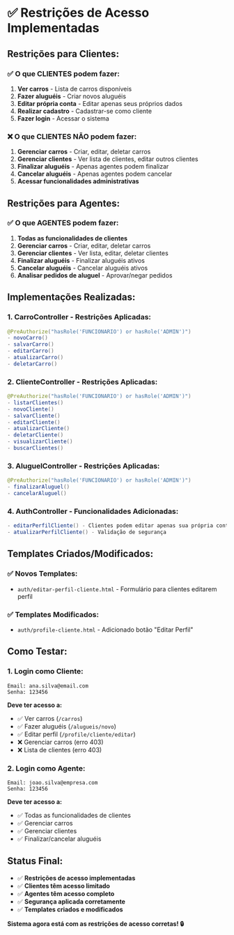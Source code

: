 # ✅ Restrições de Acesso Implementadas

## **Restrições para Clientes:**

### **✅ O que CLIENTES podem fazer:**
1. **Ver carros** - Lista de carros disponíveis
2. **Fazer aluguéis** - Criar novos aluguéis
3. **Editar própria conta** - Editar apenas seus próprios dados
4. **Realizar cadastro** - Cadastrar-se como cliente
5. **Fazer login** - Acessar o sistema

### **❌ O que CLIENTES NÃO podem fazer:**
1. **Gerenciar carros** - Criar, editar, deletar carros
2. **Gerenciar clientes** - Ver lista de clientes, editar outros clientes
3. **Finalizar aluguéis** - Apenas agentes podem finalizar
4. **Cancelar aluguéis** - Apenas agentes podem cancelar
5. **Acessar funcionalidades administrativas**

## **Restrições para Agentes:**

### **✅ O que AGENTES podem fazer:**
1. **Todas as funcionalidades de clientes**
2. **Gerenciar carros** - Criar, editar, deletar carros
3. **Gerenciar clientes** - Ver lista, editar, deletar clientes
4. **Finalizar aluguéis** - Finalizar aluguéis ativos
5. **Cancelar aluguéis** - Cancelar aluguéis ativos
6. **Analisar pedidos de aluguel** - Aprovar/negar pedidos

## **Implementações Realizadas:**

### **1. CarroController - Restrições Aplicadas:**
```java
@PreAuthorize("hasRole('FUNCIONARIO') or hasRole('ADMIN')")
- novoCarro()
- salvarCarro()
- editarCarro()
- atualizarCarro()
- deletarCarro()
```

### **2. ClienteController - Restrições Aplicadas:**
```java
@PreAuthorize("hasRole('FUNCIONARIO') or hasRole('ADMIN')")
- listarClientes()
- novoCliente()
- salvarCliente()
- editarCliente()
- atualizarCliente()
- deletarCliente()
- visualizarCliente()
- buscarClientes()
```

### **3. AluguelController - Restrições Aplicadas:**
```java
@PreAuthorize("hasRole('FUNCIONARIO') or hasRole('ADMIN')")
- finalizarAluguel()
- cancelarAluguel()
```

### **4. AuthController - Funcionalidades Adicionadas:**
```java
- editarPerfilCliente() - Clientes podem editar apenas sua própria conta
- atualizarPerfilCliente() - Validação de segurança
```

## **Templates Criados/Modificados:**

### **✅ Novos Templates:**
- `auth/editar-perfil-cliente.html` - Formulário para clientes editarem perfil

### **✅ Templates Modificados:**
- `auth/profile-cliente.html` - Adicionado botão "Editar Perfil"

## **Como Testar:**

### **1. Login como Cliente:**
```
Email: ana.silva@email.com
Senha: 123456
```

**Deve ter acesso a:**
- ✅ Ver carros (`/carros`)
- ✅ Fazer aluguéis (`/alugueis/novo`)
- ✅ Editar perfil (`/profile/cliente/editar`)
- ❌ Gerenciar carros (erro 403)
- ❌ Lista de clientes (erro 403)

### **2. Login como Agente:**
```
Email: joao.silva@empresa.com
Senha: 123456
```

**Deve ter acesso a:**
- ✅ Todas as funcionalidades de clientes
- ✅ Gerenciar carros
- ✅ Gerenciar clientes
- ✅ Finalizar/cancelar aluguéis

## **Status Final:**

- ✅ **Restrições de acesso implementadas**
- ✅ **Clientes têm acesso limitado**
- ✅ **Agentes têm acesso completo**
- ✅ **Segurança aplicada corretamente**
- ✅ **Templates criados e modificados**

**Sistema agora está com as restrições de acesso corretas! 🔒**
